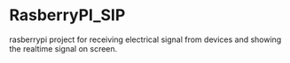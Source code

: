 # RasberryPI_SIP
rasberrypi project for receiving electrical signal from devices and showing the realtime signal on screen.

